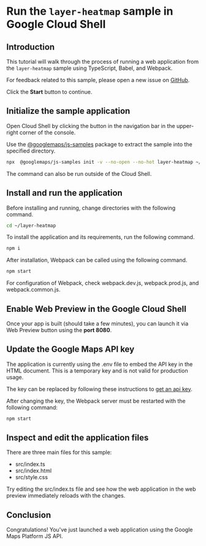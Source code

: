 # Run the `layer-heatmap` sample in Google Cloud Shell

<walkthrough-tutorial-duration duration="10"/>

## Introduction

This tutorial will walk through the process of running a web application from
the `layer-heatmap` sample using TypeScript, Babel, and Webpack.

For feedback related to this sample, please open a new issue on
[GitHub](https://github.com/googlemaps/js-samples/issues).

Click the **Start** button to continue.

## Initialize the sample application

Open Cloud Shell by clicking the
<walkthrough-cloud-shell-icon></walkthrough-cloud-shell-icon> button in the
navigation bar in the upper-right corner of the console.

Use the [@googlemaps/js-samples](https://www.npmjs.com/package/@googlemaps/js-samples) package to
extract the sample into the specified directory.

```bash
npx  @googlemaps/js-samples init -v --no-open --no-hot layer-heatmap ~/layer-heatmap
```

The command can also be run outside of the Cloud Shell.

## Install and run the application

Before installing and running, change directories with the following command.

```bash
cd ~/layer-heatmap
```

To install the application and its requirements, run the following command.

```bash
npm i
```

After installation, Webpack can be called using the following command.

```bash
npm start
```

For configuration of Webpack, check
<walkthrough-editor-open-file filePath="layer-heatmap/webpack.dev.js">webpack.dev.js</walkthrough-editor-open-file>,
<walkthrough-editor-open-file filePath="layer-heatmap/webpack.prod.js">webpack.prod.js</walkthrough-editor-open-file>,
and
<walkthrough-editor-open-file filePath="layer-heatmap/webpack.common.js">webpack.common.js</walkthrough-editor-open-file>.

## Enable Web Preview in the Google Cloud Shell

Once your app is built (should take a few minutes), you can launch it via
<walkthrough-spotlight-pointer target="cloudshell" spotlightId="devshell-web-preview-button">Web
Preview button</walkthrough-spotlight-pointer> using the **port 8080**.

## Update the Google Maps API key

The application is currently using the
<walkthrough-editor-open-file filePath="layer-heatmap/.env">.env</walkthrough-editor-open-file>
file to embed the API key in the HTML document. This is a temporary key and is
not valid for production usage.

The key can be replaced by following these instructions to
[get an api key](https://developers.google.com/maps/documentation/javascript/get-api-key).

After changing the key, the Webpack server must be restarted with the following
command:

```bash
npm start
```

## Inspect and edit the application files

There are three main files for this sample:

*   <walkthrough-editor-open-file filePath="layer-heatmap/src/index.ts">src/index.ts</walkthrough-editor-open-file>
*   <walkthrough-editor-open-file filePath="layer-heatmap/src/index.html">src/index.html</walkthrough-editor-open-file>
*   <walkthrough-editor-open-file filePath="layer-heatmap/src/style.css">src/style.css</walkthrough-editor-open-file>

Try editing the <walkthrough-editor-open-file filePath="layer-heatmap/src/index.ts">src/index.ts</walkthrough-editor-open-file> file and see how the web application in the web preview immediately reloads with the changes.

## Conclusion

<walkthrough-conclusion-trophy></walkthrough-conclusion-trophy>

Congratulations! You've just launched a web application using the Google Maps
Platform JS API.
